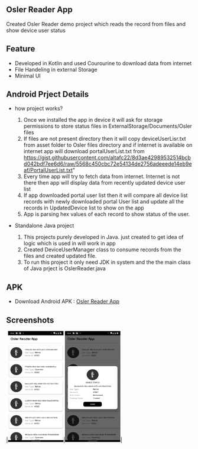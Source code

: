 
## Osler Reader App

Created Osler Reader demo project which reads the record from files and show device user status

## Feature
- Developed in Kotlin and used Courourine to download data from internet
- File Handeling in external Storage
- Minimal UI

## Android Prject Details
- how project works?
  1. Once we installed the app in device it will ask for storage permissions to store status files in ExternalStorage/Documents/Osler files 
  2. If files are not present directory then it will copy deviceUserLisr.txt from asset folder to Osler files directory and if internet is available on internet app will download portalUserList.txt from https://gist.githubusercontent.com/altafc22/8d3ae42989532514bcbd042bdf7ee6d6/raw/5568c450cbc72e54134de2756adeeede14eb9eaf/PortalUserList.txt"
  3. Every time app will try to fetch data from internet. Internet is not there then app will display data from recently updated device user list 
  4. If app downloaded portal user list then it will compare all device list records with newly downloaded portal User list and update all the records in UpdatedDevice list to show on the app  
  5. App is parsing hex values of each record to show status of the user.

- Standalone Java project
  1. This projects purely developed in Java. just created to get idea of logic which is used in will work in app 
  2. Created DeviceUserManager class to consume records from the files and created updated file.
  3. To run this project it only need JDK in system and the the main class of Java prject is OslerReader.java 

## APK
- Download Android APK : <a href="https://github.com/altafc22/Osler_Reader_App/raw/master/app-debug.apk">Osler Reader App</a> 

## Screenshots
|<img src="https://github.com/altafc22/Osler_Reader_App/blob/master/screenshots/ss1.png" width="150" height="300"/>|<img src="https://github.com/altafc22/Osler_Reader_App/blob/master/screenshots/ss2.png" width="150" height="300"/>|<br/>
